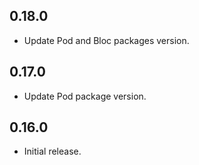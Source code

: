 ## 0.18.0

* Update Pod and Bloc packages version.

## 0.17.0

* Update Pod package version.

## 0.16.0

* Initial release.
